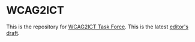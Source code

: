 
# WCAG2ICT

This is the repository for [WCAG2ICT Task Force](https://www.w3.org/WAI/about/groups/task-forces/wcag2ict/). This is the latest [editor's draft](https://w3c.github.io/wcag2ict/).
